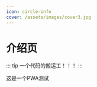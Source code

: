 ```yaml
---
icon: circle-info
cover: /assets/images/cover3.jpg
---
```

# 介绍页

::: tip
一个代码的搬运工！！！
:::

这是一个PWA测试